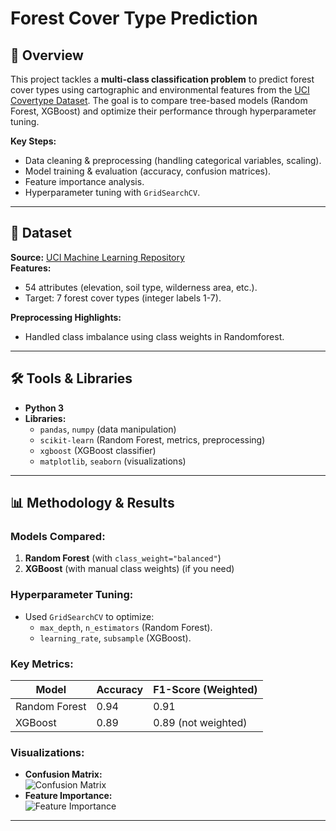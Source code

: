 # Forest Cover Type Prediction

## 📌 Overview
This project tackles a **multi-class classification problem** to predict forest cover types using cartographic and environmental features from the [UCI Covertype Dataset](https://www.kaggle.com/datasets/zsinghrahulk/covertype-forest-cover-types). The goal is to compare tree-based models (Random Forest, XGBoost) and optimize their performance through hyperparameter tuning.

**Key Steps:**
- Data cleaning & preprocessing (handling categorical variables, scaling).
- Model training & evaluation (accuracy, confusion matrices).
- Feature importance analysis.
- Hyperparameter tuning with `GridSearchCV`.

---

## 📂 Dataset
**Source:** [UCI Machine Learning Repository](https://www.kaggle.com/datasets/zsinghrahulk/covertype-forest-cover-types)  
**Features:**  
- 54 attributes (elevation, soil type, wilderness area, etc.).  
- Target: 7 forest cover types (integer labels 1-7).  

**Preprocessing Highlights:**  
- Handled class imbalance using class weights in Randomforest.  

---

## 🛠️ Tools & Libraries
- **Python 3**  
- **Libraries:**  
  - `pandas`, `numpy` (data manipulation)  
  - `scikit-learn` (Random Forest, metrics, preprocessing)  
  - `xgboost` (XGBoost classifier)  
  - `matplotlib`, `seaborn` (visualizations)  

---

## 📊 Methodology & Results
### Models Compared:
1. **Random Forest** (with `class_weight="balanced"`)  
2. **XGBoost** (with manual class weights) (if you need) 

### Hyperparameter Tuning:
- Used `GridSearchCV` to optimize:
  - `max_depth`, `n_estimators` (Random Forest).  
  - `learning_rate`, `subsample` (XGBoost).  

### Key Metrics:
| Model          | Accuracy | F1-Score (Weighted) |
|----------------|----------|---------------------|
| Random Forest  | 0.94     | 0.91                |
| XGBoost        | 0.89     | 0.89 (not weighted)                |

### Visualizations:
- **Confusion Matrix:**  
  ![Confusion Matrix](images/confusion_matrix.png)  
- **Feature Importance:**  
  ![Feature Importance](images/feature_importance.png)  

---
